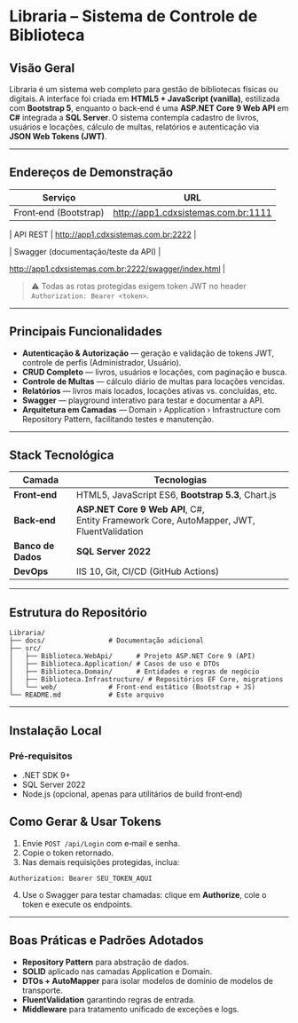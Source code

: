 ﻿# Libraria – Sistema de Controle de Biblioteca

## Visão Geral
Libraria é um sistema web completo para gestão de bibliotecas físicas ou digitais. A interface foi criada em **HTML5 + JavaScript (vanilla)**, estilizada com **Bootstrap 5**, enquanto o back‑end é uma **ASP.NET Core 9 Web API** em **C#** integrada a **SQL Server**. O sistema contempla cadastro de livros, usuários e locações, cálculo de multas, relatórios e autenticação via **JSON Web Tokens (JWT)**.

---

## Endereços de Demonstração
| Serviço | URL |
|---------|-----|
| Front‑end (Bootstrap) | <http://app1.cdxsistemas.com.br:1111> |

| API REST | <http://app1.cdxsistemas.com.br:2222> |

| Swagger (documentação/teste da API) | 

<http://app1.cdxsistemas.com.br:2222/swagger/index.html> |

> ⚠️ Todas as rotas protegidas exigem token JWT no header `Authorization: Bearer <token>`.

---

## Principais Funcionalidades
- **Autenticação & Autorização** — geração e validação de tokens JWT, controle de perfis (Administrador, Usuário).
- **CRUD Completo** — livros, usuários e locações, com paginação e busca.
- **Controle de Multas** — cálculo diário de multas para locações vencidas.
- **Relatórios** — livros mais locados, locações ativas vs. concluídas, etc.
- **Swagger** — playground interativo para testar e documentar a API.
- **Arquitetura em Camadas** — Domain › Application › Infrastructure com Repository Pattern, facilitando testes e manutenção.

---

## Stack Tecnológica
| Camada | Tecnologias |
|--------|-------------|
| **Front‑end** | HTML5, JavaScript ES6, **Bootstrap 5.3**, Chart.js |
| **Back‑end** | **ASP.NET Core 9 Web API**, C#, Entity Framework Core, AutoMapper, JWT, FluentValidation |
| **Banco de Dados** | **SQL Server 2022** |
| **DevOps** | IIS 10, Git, CI/CD (GitHub Actions) |

---

## Estrutura do Repositório
```
Libraria/
├── docs/                # Documentação adicional
├── src/
│   ├── Biblioteca.WebApi/      # Projeto ASP.NET Core 9 (API)
│   ├── Biblioteca.Application/ # Casos de uso e DTOs
│   ├── Biblioteca.Domain/      # Entidades e regras de negócio
│   ├── Biblioteca.Infrastructure/ # Repositórios EF Core, migrations
│   └── web/             # Front‑end estático (Bootstrap + JS)
└── README.md            # Este arquivo
```

---

## Instalação Local
### Pré‑requisitos
- .NET SDK 9+
- SQL Server 2022
- Node.js (opcional, apenas para utilitários de build front‑end)




## Como Gerar & Usar Tokens
1. Envie `POST /api/Login` com e‑mail e senha.
2. Copie o token retornado.
3. Nas demais requisições protegidas, inclua:
```
Authorization: Bearer SEU_TOKEN_AQUI
```
4. Use o Swagger para testar chamadas: clique em **Authorize**, cole o token e execute os endpoints.

---

## Boas Práticas e Padrões Adotados
- **Repository Pattern** para abstração de dados.
- **SOLID** aplicado nas camadas Application e Domain.
- **DTOs + AutoMapper** para isolar modelos de domínio de modelos de transporte.
- **FluentValidation** garantindo regras de entrada.
- **Middleware** para tratamento unificado de exceções e logs.
